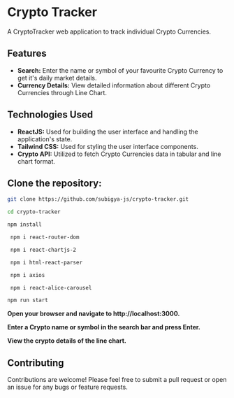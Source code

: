 # Crypto Tracker

A CryptoTracker web application to track individual Crypto Currencies.

## Features

- **Search:** Enter the name or symbol of your favourite Crypto Currency to get it's daily market details.
- **Currency Details:** View detailed information about different Crypto Currencies through Line Chart.

## Technologies Used

- **ReactJS:** Used for building the user interface and handling the application's state.
- **Tailwind CSS:** Used for styling the user interface components.
- **Crypto API:** Utilized to fetch Crypto Currencies data in tabular and line chart format.

## Clone the repository:

   ```bash
   git clone https://github.com/subigya-js/crypto-tracker.git
   ```

   ```bash
   cd crypto-tracker
   ```

   ```bash
   npm install
   ```

  ```bash
   npm i react-router-dom
   ```

  ```bash
   npm i react-chartjs-2
   ```

  ```bash
   npm i html-react-parser
   ```

  ```bash
   npm i axios
   ```

  ```bash
   npm i react-alice-carousel
   ```

   ```bash
   npm run start
   ```
   

**Open your browser and navigate to http://localhost:3000.**

**Enter a Crypto name or symbol in the search bar and press Enter.**

**View the crypto details of the line chart.**

## Contributing

Contributions are welcome! Please feel free to submit a pull request or open an issue for any bugs or feature requests.

